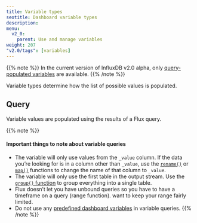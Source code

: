 ```yaml
---
title: Variable types
seotitle: Dashboard variable types
description:
menu:
  v2_0:
    parent: Use and manage variables
weight: 207
"v2.0/tags": [variables]
---
```


{{% note %}}
In the current version of InfluxDB v2.0 alpha, only [query-populated variables](#query) are available.
{{% /note %}}

Variable types determine how the list of possible values is populated.

## Query
Variable values are populated using the results of a Flux query.



{{% note %}}
#### Important things to note about variable queries
- The variable will only use values from the `_value` column.
  If the data you’re looking for is in a column other than `_value`, use the
  [`rename()`](/v2.0/reference/flux/functions/built-in/transformations/rename/) or
  [`map()`](/v2.0/reference/flux/functions/built-in/transformations/map/) functions
  to change the name of that column to `_value`.
- The variable will only use the first table in the output stream.
  Use the [`group()` function](/v2.0/reference/flux/functions/built-in/transformations/group)
  to group everything into a single table.
- Flux doesn’t let you have unbound queries so you have to have a timeframe on a query (range function). want to keep your range fairly limited.
- Do not use any [predefined dashboard variables](/v2.0/visualize-data/variables/#predefined-dashboard-variables) in variable queries.
{{% /note %}}
